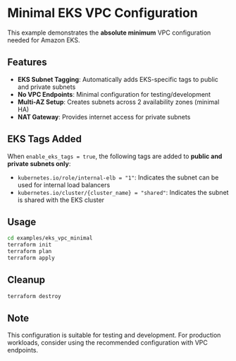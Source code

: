 # Minimal EKS VPC Configuration

This example demonstrates the **absolute minimum** VPC configuration needed for Amazon EKS.

## Features

- **EKS Subnet Tagging**: Automatically adds EKS-specific tags to public and private subnets
- **No VPC Endpoints**: Minimal configuration for testing/development
- **Multi-AZ Setup**: Creates subnets across 2 availability zones (minimal HA)
- **NAT Gateway**: Provides internet access for private subnets

## EKS Tags Added

When `enable_eks_tags = true`, the following tags are added to **public and private subnets only**:

- `kubernetes.io/role/internal-elb = "1"`: Indicates the subnet can be used for internal load balancers
- `kubernetes.io/cluster/{cluster_name} = "shared"`: Indicates the subnet is shared with the EKS cluster

## Usage

```bash
cd examples/eks_vpc_minimal
terraform init
terraform plan
terraform apply
```

## Cleanup

```bash
terraform destroy
```

## Note

This configuration is suitable for testing and development. For production workloads, consider using the recommended configuration with VPC endpoints.
